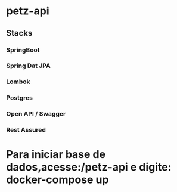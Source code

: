 # petz-api
## Stacks
### SpringBoot
### Spring Dat JPA
### Lombok
### Postgres
### Open API / Swagger
### Rest Assured

# Para iniciar base de dados,acesse:/petz-api e digite: docker-compose up
